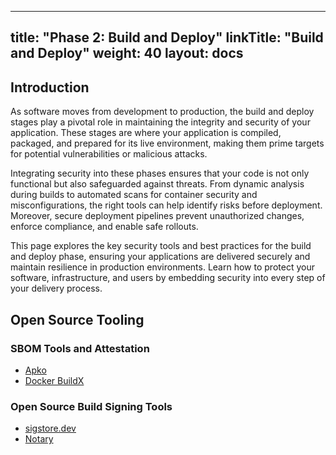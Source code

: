 
---
title: "Phase 2: Build and Deploy"
linkTitle: "Build and Deploy"
weight: 40
layout: docs
---
## Introduction
As software moves from development to production, the build and deploy stages play a pivotal role in maintaining the integrity and security of your application. These stages are where your application is compiled, packaged, and prepared for its live environment, making them prime targets for potential vulnerabilities or malicious attacks.

Integrating security into these phases ensures that your code is not only functional but also safeguarded against threats. From dynamic analysis during builds to automated scans for container security and misconfigurations, the right tools can help identify risks before deployment. Moreover, secure deployment pipelines prevent unauthorized changes, enforce compliance, and enable safe rollouts.

This page explores the key security tools and best practices for the build and deploy phase, ensuring your applications are delivered securely and maintain resilience in production environments. Learn how to protect your software, infrastructure, and users by embedding security into every step of your delivery process.

## Open Source Tooling

### SBOM Tools and Attestation 
- [Apko](https://github.com/chainguard-dev/apko)
- [Docker BuildX](https://docs.docker.com/reference/cli/docker/buildx/build/#attest)

### Open Source Build Signing Tools 

- [sigstore.dev](https://www.sigstore.dev/)
- [Notary](https://notaryproject.dev/)


